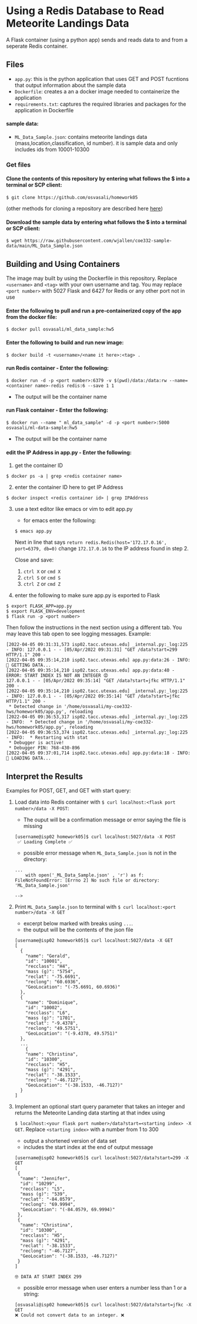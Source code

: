 # Using a Redis Database to Read Meteorite Landings Data

A Flask container (using a python app) sends and reads data to and from a seperate Redis container.  

## Files
- ```app.py```: this is the python application that uses GET and POST fucntions that output information about the sample data 
- ```Dockerfile```: creates a an a docker image needed to containerize the application
- ```requirements.txt```: captures the required libraries and packages for the application in Dockerfile
#### sample data:
- ```ML_Data_Sample.json```: contains meteorite landings data (mass,location,classification, id number). it is sample data and only includes ids from 10001-10300 

### Get files

#### Clone the contents of this repository by entering what follows the $ into a terminal or SCP client:

```
$ git clone https://github.com/osvasali/homework05
```

(other methods for cloning a repository are described here [here](https://docs.github.com/en/repositories/creating-and-managing-repositories/cloning-a-repository))

#### Download the sample data by entering what follows the $ into a terminal or SCP client:

```
$ wget https://raw.githubusercontent.com/wjallen/coe332-sample-data/main/ML_Data_Sample.json
```

## Building and Using Containers

The image may built by using the Dockerfile in this repository.
Replace `<username>` and `<tag>` with your own username and tag.
You may replace `<port number>` with 5027 Flask and 6427 for Redis or any other port not in use

#### Enter the following to pull and run a pre-containerized copy of the app from the docker file:

```
$ docker pull osvasali/ml_data_sample:hw5
```
####  Enter the following to build and run new image:

```
$ docker build -t <username>/<name it here>:<tag> .
```

####  run Redis container - Enter the following:

```
$ docker run -d -p <port number>:6379 -v $(pwd)/data:/data:rw --name=<container name>-redis redis:6 --save 1 1
```

- The output will be the container name

####  run Flask container - Enter the following:

```
$ docker run --name " ml_data_sample" -d -p <port number>:5000 osvasali/ml-data-sample:hw5
```

- The output will be the container name

#### edit the IP Address in app.py - Enter the following:

1) get the container ID
```
$ docker ps -a | grep <redis container name>
```

2) enter the container ID here to get IP Address
```
$ docker inspect <redis container id> | grep IPAddress
```

3) use a text editor like emacs or vim to edit app.py
   - for emacs enter the following:

    ```
    $ emacs app.py
    ```
    
    Next in line that says `return redis.Redis(host='172.17.0.16', port=6379, db=0)` change `172.17.0.16` to the IP address found in step 2.
    
    Close and save:
    1. `ctrl X` or `cmd X`
    2. `ctrl S` or `cmd S`
    3. `ctrl Z` or `cmd Z`

4) enter the following to make sure app.py is exported to Flask

```
$ export FLASK_APP=app.py
$ export FLASK_ENV=development
$ flask run -p <port number>
```
Then follow the instructions in the next section using a different tab. You may leave this tab open to see logging messages. Example:

```
[2022-04-05 09:31:31,573 isp02.tacc.utexas.edu] _internal.py:_log:225 - INFO: 127.0.0.1 - - [05/Apr/2022 09:31:31] "GET /data?start=299 HTTP/1.1" 200 -
[2022-04-05 09:35:14,210 isp02.tacc.utexas.edu] app.py:data:26 - INFO: 🔎 GETTING DATA...
[2022-04-05 09:35:14,210 isp02.tacc.utexas.edu] app.py:data:40 - ERROR: START INDEX IS NOT AN INTEGER 😡
127.0.0.1 - - [05/Apr/2022 09:35:14] "GET /data?start=jfkc HTTP/1.1" 200 -
[2022-04-05 09:35:14,210 isp02.tacc.utexas.edu] _internal.py:_log:225 - INFO: 127.0.0.1 - - [05/Apr/2022 09:35:14] "GET /data?start=jfkc HTTP/1.1" 200 -
 * Detected change in '/home/osvasali/my-coe332-hws/homework05/app.py', reloading
[2022-04-05 09:36:53,317 isp02.tacc.utexas.edu] _internal.py:_log:225 - INFO:  * Detected change in '/home/osvasali/my-coe332-hws/homework05/app.py', reloading
[2022-04-05 09:36:53,374 isp02.tacc.utexas.edu] _internal.py:_log:225 - INFO:  * Restarting with stat
 * Debugger is active!
 * Debugger PIN: 768-430-896
[2022-04-05 09:37:01,714 isp02.tacc.utexas.edu] app.py:data:18 - INFO: 💾 LOADING DATA...
```

## Interpret the Results
Examples for POST, GET, and GET with start query:
  1. Load data into Redis container with `$ curl localhost:<flask port number>/data -X POST`:
      - The ouput will be a confirmation message or error saying the file is missing
      
      ```
      [username@isp02 homework05]$ curl localhost:5027/data -X POST
       ✅ Loading Complete ✅
      ```
      - possible error message when ```ML_Data_Sample.json``` is not in the directory:

      ```
      ...
          with open('_ML_Data_Sample.json' , 'r') as f:
      FileNotFoundError: [Errno 2] No such file or directory: 'ML_Data_Sample.json'

      -->
      ```


  2. Print ```ML_Data_Sample.json``` to terminal with `$ curl localhost:<port number>/data -X GET`
      - excerpt below marked with breaks using `...`.
      - the output will be the contents of the json file
      
      ```
      [username@isp02 homework05]$ curl localhost:5027/data -X GET
      [
        {
          "name": "Gerald",
          "id": "10001",
          "recclass": "H4",
          "mass (g)": "5754",
          "reclat": "-75.6691",
          "reclong": "60.6936",
          "GeoLocation": "(-75.6691, 60.6936)"
        },
        {
          "name": "Dominique",
          "id": "10002",
          "recclass": "L6",
          "mass (g)": "1701",
          "reclat": "-9.4378",
          "reclong": "49.5751",
          "GeoLocation": "(-9.4378, 49.5751)"
        },
        ...
          {
          "name": "Christina",
          "id": "10300",
          "recclass": "H5",
          "mass (g)": "4291",
          "reclat": "-38.1533",
          "reclong": "-46.7127",
          "GeoLocation": "(-38.1533, -46.7127)"
        }
      ]
      ```

  3.  Implement an optional start query parameter that takes an integer and returns the Meteorite Landing data starting at that index using 
  
      `$ localhost:<your flask port number>/data?start=<starting index> -X GET`. Replace `<starting index>` with a number from 1 to 300
      
      - output a shortened version of data set
      - includes the start index at the end of output message
      
      ```
      [username@isp02 homework05]$ curl localhost:5027/data?start=299 -X GET
      [
       {
        "name": "Jennifer",
        "id": "10299",
        "recclass": "L5",
        "mass (g)": "539",
        "reclat": "-84.0579",
        "reclong": "69.9994",
        "GeoLocation": "(-84.0579, 69.9994)"
       },
       {
        "name": "Christina",
        "id": "10300",
        "recclass": "H5",
        "mass (g)": "4291",
        "reclat": "-38.1533",
        "reclong": "-46.7127",
        "GeoLocation": "(-38.1533, -46.7127)"
       }
      ]

      🤓 DATA AT START INDEX 299
      ```
      
      - possible error message when user enters a number less than 1 or a string:

      ```
      [osvasali@isp02 homework05]$ curl localhost:5027/data?start=jfkc -X GET
      ❌ Could not convert data to an integer. ❌
      ```

